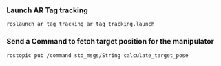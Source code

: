 ### Launch AR Tag tracking
```
roslaunch ar_tag_tracking ar_tag_tracking.launch
```

### Send a Command to fetch target position for the manipulator
```
rostopic pub /command std_msgs/String calculate_target_pose
```